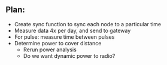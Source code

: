 
## Plan:
- Create sync function to sync each node to a particular time
- Measure data 4x per day, and send to gateway
- For pulse: measure time between pulses
- Determine power to cover distance
    - Rerun power analysis
    - Do we want dynamic power to radio?